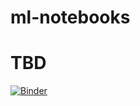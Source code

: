 # ml-notebooks
# TBD

[![Binder](https://mybinder.org/badge_logo.svg)](https://mybinder.org/v2/gh/iHrushikesh/ml-notebooks.git/master)
